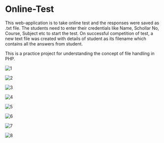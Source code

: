 # Online-Test
 This web-application is to take online test and the responses were saved as .txt file. The students need to enter their credentials like Name, Schollar No, Course, Subject etc to start the test. On successful competition of test, a new text file was created with details of student as its filename which contains all the answers from student.
 
 This is a practice project for understanding the concept of file handling in PHP.
 
 ![1](https://user-images.githubusercontent.com/63660334/122643068-45d02580-d12b-11eb-973c-73d1ac5fc784.png)

![2](https://user-images.githubusercontent.com/63660334/122643075-4b2d7000-d12b-11eb-976d-0e4814d40830.png)

![3](https://user-images.githubusercontent.com/63660334/122643077-4e286080-d12b-11eb-8973-133c7d25dc99.png)

![4](https://user-images.githubusercontent.com/63660334/122643078-51bbe780-d12b-11eb-9006-937ed454181d.png)

![5](https://user-images.githubusercontent.com/63660334/122643081-55e80500-d12b-11eb-9d89-c9302e901369.png)

![6](https://user-images.githubusercontent.com/63660334/122643082-584a5f00-d12b-11eb-85e0-d47d86b69baf.png)

![7](https://user-images.githubusercontent.com/63660334/122643084-5b454f80-d12b-11eb-88bb-b4fddf045aae.png)

![8](https://user-images.githubusercontent.com/63660334/122643086-5e404000-d12b-11eb-99be-f846d6ffccc0.png)
